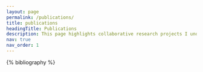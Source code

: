 ```yaml
---
layout: page
permalink: /publications/
title: publications
headingTitle: Publications
description: This page highlights collaborative research projects I undertook in natural language processing for the low-resource language Bangla, with a focus on sentiment and emotion analysis in both textual and multimodal data. Our findings were presented at three conferences under the guidance of my thesis supervisor, Professor Animesh Chandra Roy.
nav: true
nav_order: 1
---
```


<!-- _pages/publications.md -->

<!-- Bibsearch Feature -->

<!-- {% include bib_search.liquid %} -->

<div class="publications">

{% bibliography %}

</div>
